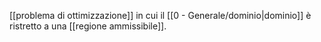 [[problema di ottimizzazione]] in cui il [[0 - Generale/dominio|dominio]] è ristretto a una [[regione ammissibile]].
